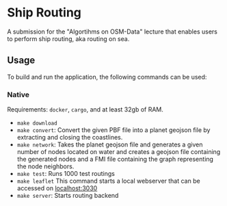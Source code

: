 # Ship Routing

A submission for the "Algortihms on OSM-Data" lecture that enables users to perform ship routing, aka routing on sea.

## Usage

To build and run the application, the following commands can be used:

### Native

Requirements: `docker`, `cargo`, and at least 32gb of RAM.

- `make download`
- `make convert`: Convert the given PBF file into a planet geojson file by extracting and closing the coastlines.
- `make network`: Takes the planet geojson file and generates a given number of nodes located on water and creates a geojson file containing the generated nodes and a FMI file containing the graph representing the node neighbors.
- `make test`: Runs 1000 test routings
- `make leaflet` This command starts a local webserver that can be accessed on [localhost:3030](http://localhost:3030)
- `make server`: Starts routing backend
